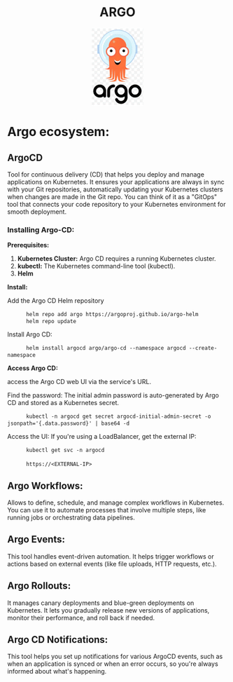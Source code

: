 <div align="center">

# **ARGO**

![argo](../pic/argo.gif)

</div>

# Argo ecosystem:

## ArgoCD

Tool for continuous delivery (CD) that helps you deploy and manage applications on Kubernetes. It ensures your applications are always in sync with your Git repositories, automatically updating your Kubernetes clusters when changes are made in the Git repo. You can think of it as a "GitOps" tool that connects your code repository to your Kubernetes environment for smooth deployment.

### Installing Argo-CD:

__Prerequisites:__

  1. __Kubernetes Cluster:__ Argo CD requires a running Kubernetes cluster.
  2. __kubectl:__ The Kubernetes command-line tool (kubectl).
  3. __Helm__

__Install:__

Add the Argo CD Helm repository

          helm repo add argo https://argoproj.github.io/argo-helm
          helm repo update

Install Argo CD: 

          helm install argocd argo/argo-cd --namespace argocd --create-namespace

__Access Argo CD:__

access the Argo CD web UI via the service's URL.

Find the password: The initial admin password is auto-generated by Argo CD and stored as a Kubernetes secret.

          kubectl -n argocd get secret argocd-initial-admin-secret -o jsonpath='{.data.password}' | base64 -d

Access the UI: If you're using a LoadBalancer, get the external IP:

          kubectl get svc -n argocd

          https://<EXTERNAL-IP>

## Argo Workflows:

Allows to define, schedule, and manage complex workflows in Kubernetes. You can use it to automate processes that involve multiple steps, like running jobs or orchestrating data pipelines.

## Argo Events:

This tool handles event-driven automation. It helps trigger workflows or actions based on external events (like file uploads, HTTP requests, etc.).

## Argo Rollouts:

It manages canary deployments and blue-green deployments on Kubernetes. It lets you gradually release new versions of applications, monitor their performance, and roll back if needed.

## Argo CD Notifications:

This tool helps you set up notifications for various ArgoCD events, such as when an application is synced or when an error occurs, so you're always informed about what's happening.
